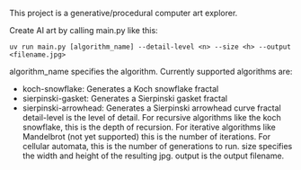 This project is a generative/procedural computer art explorer.

Create AI art by calling main.py like this:

`uv run main.py [algorithm_name] --detail-level <n> --size <h> --output <filename.jpg>`

algorithm_name specifies the algorithm. Currently supported algorithms are:
- koch-snowflake: Generates a Koch snowflake fractal
- sierpinski-gasket: Generates a Sierpinski gasket fractal
- sierpinski-arrowhead: Generates a Sierpinski arrowhead curve fractal
detail-level is the level of detail. For recursive algorithms like the koch snowflake, this is the depth of recursion. For iterative algorithms like Mandelbrot (not yet supported) this is the number of iterations. For cellular automata, this is the number of generations to run.
size specifies the width and height of the resulting jpg.
output is the output filename.
